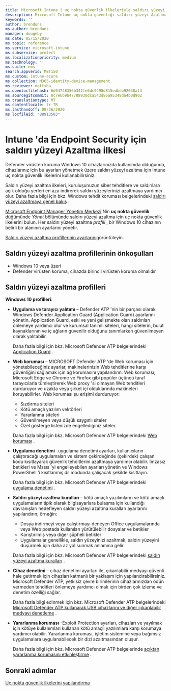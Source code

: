 ```yaml
---
title: Microsoft Intune | uç nokta güvenlik ilkeleriyle saldırı yüzeyi azaltma ayarlarını yönetme | Microsoft Docs
description: Microsoft Intune uç nokta güvenliği saldırı yüzeyi Azaltma ilkesi ayarlarıyla yönettiğiniz cihazlar için ilkeleri yapılandırma ve dağıtma
keywords: ''
author: brenduns
ms.author: brenduns
manager: dougeby
ms.date: 05/15/2020
ms.topic: reference
ms.service: microsoft-intune
ms.subservice: protect
ms.localizationpriority: medium
ms.technology: ''
ms.suite: ems
search.appverid: MET150
ms.custom: intune-azure
ms.collection: M365-identity-device-management
ms.reviewer: mattsha
ms.openlocfilehash: 6d94748356b342fe6dc9498d815edbdb92038af3
ms.sourcegitcommit: 0c7e6b9b47788930dca543d86a95348da4b0d902
ms.translationtype: MT
ms.contentlocale: tr-TR
ms.lasthandoff: 08/26/2020
ms.locfileid: "88913503"
---
```

# <a name="attack-surface-reduction-policy-for-endpoint-security-in-intune"></a>Intune 'da Endpoint Security için saldırı yüzeyi Azaltma ilkesi

Defender virüsten koruma Windows 10 cihazlarınızda kullanımda olduğunda, cihazlarınız için bu ayarları yönetmek üzere saldırı yüzeyi azaltma için Intune uç nokta güvenlik ilkelerini kullanabilirsiniz.

Saldırı yüzeyi azaltma ilkeleri, kuruluşunuzun siber tehditlere ve saldırılara açık olduğu yerleri en aza indirerek saldırı yüzeylerinizi azaltmaya yardımcı olur. Daha fazla bilgi için bkz. Windows tehdit koruması belgelerindeki [saldırı yüzeyi azaltmaya genel bakış]( /windows/security/threat-protection/microsoft-defender-atp/overview-attack-surface-reduction) .

[Microsoft Endpoint Manager Yönetim Merkezi](https://go.microsoft.com/fwlink/?linkid=2109431)'Nin **uç nokta güvenlik** düğümünde *Yönet* bölümünde saldırı yüzeyi azaltma için uç nokta güvenlik ilkelerini bulun. Her saldırı yüzeyi azaltma *profili* , bir Windows 10 cihazının belirli bir alanının ayarlarını yönetir.

[Saldırı yüzeyi azaltma profillerinin ayarlarını](../protect/endpoint-security-asr-profile-settings.md)görüntüleyin.

## <a name="prerequisites-for-attack-surface-reduction-profiles"></a>Saldırı yüzeyi azaltma profillerinin önkoşulları

- Windows 10 veya üzeri
- Defender virüsten koruma, cihazda birincil virüsten koruma olmalıdır

## <a name="attack-surface-reduction-profiles"></a>Saldırı yüzeyi azaltma profilleri

**Windows 10 profilleri**:

- **Uygulama ve tarayıcı yalıtımı** – Defender ATP 'nin bir parçası olarak Windows Defender Application Guard (Application Guard) ayarlarını yönetin. Application Guard, eski ve yeni gelişmekte olan saldırıları önlemeye yardımcı olur ve kurumsal tanımlı siteleri, hangi sitelerin, bulut kaynaklarının ve iç ağların güvenilir olduğunu tanımlarken güvenilmeyen olarak yalıtabilir.

  Daha fazla bilgi için bkz. Microsoft Defender ATP belgelerindeki [Application Guard](/windows/security/threat-protection/windows-defender-application-guard/wd-app-guard-overview) .

- **Web koruması** – MICROSOFT Defender ATP 'de Web koruması için yönetebileceğiniz ayarlar, makinelerinizin Web tehditlerine karşı güvenliğini sağlamak için ağ korumasını yapılandırın. Web koruması, Microsoft Edge ve Chrome ve Firefox gibi popüler üçüncü taraf tarayıcılarla tümleştirerek Web proxy 'si olmayan Web tehditleri durduruyor ve uzakta veya şirket içi olduklarında makineleri koruyabilirler. Web koruması şu erişimi durduruyor:
  - Sızdırma siteleri
  - Kötü amaçlı yazılım vektörleri
  - Yararlanma siteleri
  - Güvenilmeyen veya düşük saygınlı siteler
  - Özel gösterge listenizde engellediğiniz siteler.

  Daha fazla bilgi için bkz. Microsoft Defender ATP belgelerindeki [Web koruması](/windows/security/threat-protection/microsoft-defender-atp/web-protection-overview) .

- **Uygulama denetimi** -uygulama denetimi ayarları, kullanıcıların çalıştıracağı uygulamaları ve sistem çekirdeğinde (çekirdek) çalışan kodu kısıtlayarak güvenlik tehditlerini azaltmaya yardımcı olabilir. İmzasız betikleri ve Mssıs 'yi engelleyebilen ayarları yönetin ve Windows PowerShell 'i kısıtlanmış dil modunda çalışacak şekilde kısıtlayın.

  Daha fazla bilgi için bkz. Microsoft Defender ATP belgelerindeki [uygulama denetimi](/windows/security/threat-protection/windows-defender-application-control/windows-defender-application-control) .

- **Saldırı yüzeyi azaltma kuralları** – kötü amaçlı yazılımların ve kötü amaçlı uygulamaların tipik olarak bilgisayarlara bulaşma için kullandığı davranışları hedefleyen saldırı yüzeyi azaltma kuralları ayarlarını yapılandırın; örneğin:
  - Dosya indirmeyi veya çalıştırmayı deneyen Office uygulamalarında veya Web postada kullanılan yürütülebilir dosyalar ve betikler
  - Karıştırılmış veya diğer şüpheli betikler
  - Uygulamalar genellikle, saldırı yüzeyinizi azaltmak, saldırı yüzeyini düşürmek için daha az yol sunmak anlamına gelir.

  Daha fazla bilgi için bkz. Microsoft Defender ATP belgelerindeki [saldırı yüzeyi azaltma kuralları](/windows/security/threat-protection/microsoft-defender-atp/attack-surface-reduction) .

- **Cihaz denetimi** – cihaz denetimi ayarları ile, çıkarılabilir medyayı güvenli hale getirmek için cihazları katmanlı bir yaklaşım için yapılandırabilirsiniz. Microsoft Defender ATP, yetkisiz çevre birimlerinin cihazlarınızdan ödün vermeden tehditleri önlemeye yardımcı olmak için birden çok izleme ve denetim özelliği sağlar.

  Daha fazla bilgi edinmek için bkz. Microsoft Defender ATP belgelerindeki [Microsoft Defender ATP kullanarak USB cihazlarını ve diğer çıkarılabilir medyayı denetleme](/windows/security/threat-protection/device-control/control-usb-devices-using-intune) .

- **Yararlanma koruması** -Exploit Protection ayarları, cihazları ve yayılmak için kötüye kullanımları kullanan kötü amaçlı yazılımlara karşı korumaya yardımcı olabilir. Yararlanma koruması, işletim sistemine veya bağımsız uygulamalara uygulanabilecek bir dizi azaltmasından oluşur.

  Daha fazla bilgi için bkz. Microsoft Defender ATP belgelerinde [açıktan yararlanma korumasını etkinleştirme](/windows/security/threat-protection/microsoft-defender-atp/enable-exploit-protection) .

## <a name="next-steps"></a>Sonraki adımlar

[Uç nokta güvenlik ilkelerini yapılandırma](../protect/endpoint-security-policy.md#create-an-endpoint-security-policy)